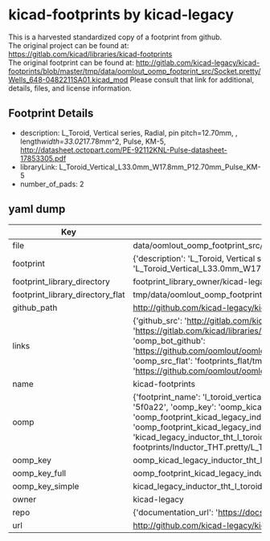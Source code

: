 # kicad-footprints by kicad-legacy  
This is a harvested standardized copy of a footprint from github.  
The original project can be found at:  
https://gitlab.com/kicad/libraries/kicad-footprints  
The original footprint can be found at:
http://gitlab.com/kicad-legacy/kicad-footprints/blob/master/tmp/data/oomlout_oomp_footprint_src/Socket.pretty/Wells_648-0482211SA01.kicad_mod
Please consult that link for additional, details, files, and license information.  
## Footprint Details
* description: L_Toroid, Vertical series, Radial, pin pitch=12.70mm, , length*width=33.02*17.78mm^2, Pulse, KM-5, http://datasheet.octopart.com/PE-92112KNL-Pulse-datasheet-17853305.pdf  
* libraryLink: L_Toroid_Vertical_L33.0mm_W17.8mm_P12.70mm_Pulse_KM-5  
* number_of_pads: 2  
## yaml dump  
| Key | Value |  
| --- | --- |  
| file | data/oomlout_oomp_footprint_src/kicad-footprints/Inductor_THT.pretty/L_Toroid_Vertical_L33.0mm_W17.8mm_P12.70mm_Pulse_KM-5.kicad_mod |  
| footprint | {'description': 'L_Toroid, Vertical series, Radial, pin pitch=12.70mm, , length*width=33.02*17.78mm^2, Pulse, KM-5, http://datasheet.octopart.com/PE-92112KNL-Pulse-datasheet-17853305.pdf', 'libraryLink': 'L_Toroid_Vertical_L33.0mm_W17.8mm_P12.70mm_Pulse_KM-5', 'number_of_pads': 2} |  
| footprint_library_directory | footprint_library_owner/kicad-legacy_kicad-footprints |  
| footprint_library_directory_flat | tmp/data/oomlout_oomp_footprint_src/footprints_flat/kicad_legacy_inductor_tht_l_toroid_vertical_l33_0mm_w17_8mm_p12_70mm_pulse_km_5/working |  
| github_path | http://github.com/kicad-legacy/kicad-footprints/blob/master/tmp/data/oomlout_oomp_footprint_src/Inductor_THT.pretty/L_Toroid_Vertical_L33.0mm_W17.8mm_P12.70mm_Pulse_KM-5.kicad_mod |  
| links | {'github_src': 'http://gitlab.com/kicad-legacy/kicad-footprints/blob/master/tmp/data/oomlout_oomp_footprint_src/Socket.pretty/Wells_648-0482211SA01.kicad_mod', 'github_src_repo': 'https://gitlab.com/kicad/libraries/kicad-footprints', 'oomp_bot': 'tmp/data/oomlout_oomp_footprint_src/footprints/kicad_legacy_inductor_tht_l_toroid_vertical_l33_0mm_w17_8mm_p12_70mm_pulse_km_5/working', 'oomp_bot_github': 'https://github.com/oomlout/oomlout_oomp_footprint_bot/tree/main/tmp/data/oomlout_oomp_footprint_src/footprints/kicad_legacy_inductor_tht_l_toroid_vertical_l33_0mm_w17_8mm_p12_70mm_pulse_km_5/working', 'oomp_src_flat': 'footprints_flat/tmp/data/oomlout_oomp_footprint_src/footprints_flat/kicad_legacy_inductor_tht_l_toroid_vertical_l33_0mm_w17_8mm_p12_70mm_pulse_km_5/working', 'oomp_src_flat_github': 'https://github.com/oomlout/oomlout_oomp_footprint_src/tree/main/tmp/data/oomlout_oomp_footprint_src/footprints_flat/kicad_legacy_inductor_tht_l_toroid_vertical_l33_0mm_w17_8mm_p12_70mm_pulse_km_5/working'} |  
| name | kicad-footprints |  
| oomp | {'footprint_name': 'l_toroid_vertical_l33_0mm_w17_8mm_p12_70mm_pulse_km_5', 'library_name': 'inductor_tht', 'md5': '5f0a22318be5e232bb974bb8d84f1960', 'md5_10': '5f0a22318b', 'md5_5': '5f0a2', 'md5_6': '5f0a22', 'oomp_key': 'oomp_kicad_legacy_inductor_tht_l_toroid_vertical_l33_0mm_w17_8mm_p12_70mm_pulse_km_5', 'oomp_key_extra': 'oomp_footprint_kicad_legacy_inductor_tht_l_toroid_vertical_l33_0mm_w17_8mm_p12_70mm_pulse_km_5', 'oomp_key_full': 'oomp_footprint_kicad_legacy_inductor_tht_l_toroid_vertical_l33_0mm_w17_8mm_p12_70mm_pulse_km_5_5f0a22', 'oomp_key_simple': 'kicad_legacy_inductor_tht_l_toroid_vertical_l33_0mm_w17_8mm_p12_70mm_pulse_km_5', 'original_filename': 'data/oomlout_oomp_footprint_src/kicad-footprints/Inductor_THT.pretty/L_Toroid_Vertical_L33.0mm_W17.8mm_P12.70mm_Pulse_KM-5.kicad_mod', 'owner_name': 'kicad_legacy'} |  
| oomp_key | oomp_kicad_legacy_inductor_tht_l_toroid_vertical_l33_0mm_w17_8mm_p12_70mm_pulse_km_5 |  
| oomp_key_full | oomp_footprint_kicad_legacy_inductor_tht_l_toroid_vertical_l33_0mm_w17_8mm_p12_70mm_pulse_km_5 |  
| oomp_key_simple | kicad_legacy_inductor_tht_l_toroid_vertical_l33_0mm_w17_8mm_p12_70mm_pulse_km_5 |  
| owner | kicad-legacy |  
| repo | {'documentation_url': 'https://docs.github.com/rest/repos/repos#get-a-repository', 'message': 'Not Found'} |  
| url | http://github.com/kicad-legacy/kicad-footprints |  

